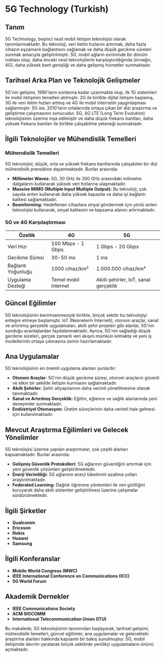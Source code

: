 # 5G Technology (Turkish)

## Tanım

5G Technology, beşinci nesil mobil iletişim teknolojisi olarak tanımlanmaktadır. Bu teknoloji, veri iletim hızlarını artırmak, daha fazla cihazın eşzamanlı bağlantısını sağlamak ve daha düşük gecikme süreleri sunmak amacıyla geliştirilmiştir. 5G, mobil ağların evriminde bir dönüm noktası olup, daha önceki nesil teknolojilerle karşılaştırıldığında (örneğin, 4G), daha yüksek bant genişliği ve daha gelişmiş hizmetler sunmaktadır.

## Tarihsel Arka Plan ve Teknolojik Gelişmeler

5G'nin gelişimi, 1990'ların sonlarına kadar uzanmakta olup, ilk 1G sistemleri ile mobil iletişimin temelleri atılmıştır. 2G ile birlikte dijital iletişim başlamış, 3G ile veri iletim hızları artmış ve 4G ile mobil internetin yaygınlaşması sağlanmıştır. 5G ise, 2010'ların ortalarında ortaya çıkan bir dizi araştırma ve geliştirme çalışmasının sonucudur. 5G, 4G LTE (Long Term Evolution) teknolojisinin üzerine inşa edilmiştir ve daha düşük frekans bantları, daha yüksek frekans bantları ile birlikte çalışabilme yeteneği sunmaktadır.

## İlgili Teknolojiler ve Mühendislik Temelleri

### Mühendislik Temelleri

5G teknolojisi; düşük, orta ve yüksek frekans bantlarında çalışabilen bir dizi mühendislik prensibine dayanmaktadır. Bunlar arasında:

- **Millimeter Waves:** 5G, 30 GHz ile 300 GHz arasındaki milimetre dalgalarını kullanarak yüksek veri hızlarına ulaşmaktadır.
- **Massive MIMO (Multiple Input Multiple Output):** Bu teknoloji, çok sayıda anten kullanarak daha yüksek kapasite ve daha iyi bağlantı kalitesi sağlamaktadır.
- **Beamforming:** Hedeflenen cihazlara sinyal göndermek için yönlü anten teknolojisi kullanarak, sinyal kalitesini ve kapsama alanını artırmaktadır.

### 5G ve 4G Karşılaştırması

| Özellik | 4G | 5G |
|---------|----|----|
| Veri Hızı | 100 Mbps - 1 Gbps | 1 Gbps - 20 Gbps |
| Gecikme Süresi | 30-50 ms | 1 ms |
| Bağlantı Yoğunluğu | 1000 cihaz/km² | 1.000.000 cihaz/km² |
| Uygulama Desteği | Temel mobil internet | Akıllı şehirler, IoT, sanal gerçeklik |

## Güncel Eğilimler

5G teknolojisinin benimsenmesiyle birlikte, birçok sektör bu teknolojiyi entegre etmeye başlamıştır. IoT (Nesnelerin İnterneti), otonom araçlar, sanal ve artırılmış gerçeklik uygulamaları, akıllı şehir projeleri gibi alanlar, 5G'nin sunduğu avantajlardan faydalanmaktadır. Ayrıca, 5G'nin sağladığı düşük gecikme süreleri, gerçek zamanlı veri akışını mümkün kılmakta ve yeni iş modellerinin ortaya çıkmasına zemin hazırlamaktadır.

## Ana Uygulamalar

5G teknolojisinin en önemli uygulama alanları şunlardır:

- **Otonom Araçlar:** 5G'nin düşük gecikme süresi, otonom araçların güvenli ve etkin bir şekilde iletişim kurmasını sağlamaktadır.
- **Akıllı Şehirler:** Şehir altyapılarının daha verimli yönetilmesine olanak tanımaktadır.
- **Sanal ve Artırılmış Gerçeklik:** Eğitim, eğlence ve sağlık alanlarında yeni deneyimler sunmaktadır.
- **Endüstriyel Otomasyon:** Üretim süreçlerinin daha verimli hale gelmesi için kullanılmaktadır.

## Mevcut Araştırma Eğilimleri ve Gelecek Yönelimler

5G teknolojisi üzerine yapılan araştırmalar, çok çeşitli alanları kapsamaktadır. Bunlar arasında:

- **Gelişmiş Güvenlik Protokolleri:** 5G ağlarının güvenliğini artırmak için yeni güvenlik çözümleri geliştirilmektedir.
- **Enerji Verimliliği:** 5G ağlarının enerji tüketimini azaltma yolları araştırılmaktadır.
- **Federated Learning:** Dağıtık öğrenme yöntemleri ile veri gizliliğini koruyarak daha akıllı sistemler geliştirilmesi üzerine çalışmalar sürdürülmektedir.

## İlgili Şirketler

- **Qualcomm**
- **Ericsson**
- **Nokia**
- **Huawei**
- **Samsung**

## İlgili Konferanslar

- **Mobile World Congress (MWC)**
- **IEEE International Conference on Communications (ICC)**
- **5G World Forum**

## Akademik Dernekler

- **IEEE Communications Society**
- **ACM SIGCOMM**
- **International Telecommunication Union (ITU)**

Bu makalede, 5G teknolojisinin tanımından başlayarak, tarihsel gelişimi, mühendislik temelleri, güncel eğilimler, ana uygulamalar ve gelecekteki araştırma alanları hakkında kapsamlı bir bakış sunulmuştur. 5G, mobil iletişimde devrim yaratarak birçok sektörde yenilikçi uygulamaların önünü açmaktadır.